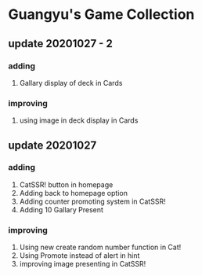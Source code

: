 # Guangyu's Game Collection

## update 20201027 - 2
### adding 
1. Gallary display of deck in Cards
### improving
1. using image in deck display in Cards

## update 20201027
### adding
1. CatSSR! button in homepage
2. Adding back to homepage option
3. Adding counter promoting system in CatSSR!
4. Adding 10 Gallary Present
### improving
1. Using new create random number function in Cat!
2. Using Promote instead of alert in hint
3. improving image presenting  in CatSSR!